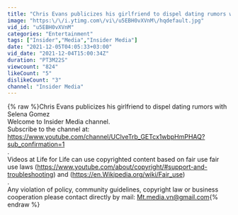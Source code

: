 ```yaml
---
title: "Chris Evans publicizes his girlfriend to dispel dating rumors with Selena Gomez"
image: "https:\/\/i.ytimg.com\/vi\/u5EBH0vXVnM\/hqdefault.jpg"
vid_id: "u5EBH0vXVnM"
categories: "Entertainment"
tags: ["Insider","Media","Insider Media"]
date: "2021-12-05T04:05:33+03:00"
vid_date: "2021-12-04T15:00:34Z"
duration: "PT3M22S"
viewcount: "824"
likeCount: "5"
dislikeCount: "3"
channel: "Insider Media"
---
```

{% raw %}Chris Evans publicizes his girlfriend to dispel dating rumors with Selena Gomez<br />Welcome to Insider Media  channel. <br />Subscribe to the channel at: <a rel="nofollow" target="blank" href="https://www.youtube.com/channel/UClveTrb_GETcx1wbpHmPHAQ?sub_confirmation=1">https://www.youtube.com/channel/UClveTrb_GETcx1wbpHmPHAQ?sub_confirmation=1</a><br />.<br />Videos at Life for Life can use copyrighted content based on fair use fair use laws (<a rel="nofollow" target="blank" href="https://www.youtube.com/about/copyright/#support-and-troubleshooting)">https://www.youtube.com/about/copyright/#support-and-troubleshooting)</a> and (<a rel="nofollow" target="blank" href="https://en.Wikipedia.org/wiki/Fair_use)">https://en.Wikipedia.org/wiki/Fair_use)</a><br />.<br />Any violation of policy, community guidelines, copyright law or business cooperation please contact directly by mail: Mt.media.vn@gmail.com{% endraw %}
